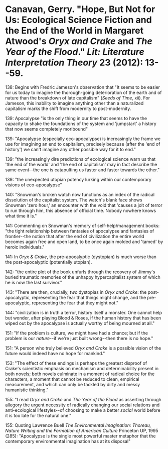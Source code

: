 Canavan, Gerry. "Hope, But Not for Us: Ecological Science Fiction and the End of the World in Margaret Atwood's *Oryx and Crake* and *The Year of the Flood*." *Lit: Literature Interpretation Theory* 23 (2012): 13--59.
===

138:  Begins with Fredric Jameson's observation that "It seems to be easier for us today to imagine the thorough-going deterioration of the earth and of nature than the breakdown of late capitalism" (*Seeds of Time*, xii). For Jameson, this inability to imagine anything other than a naturalized capitalism marks the shift from modernity to post-modernity.

139:  Apocalypse "is the only thing in our time that seems to have the capacity to shake the foundations of the system and 'jumpstart' a history that now seems completely moribound"

139:  "Apocalypse (especially eco-apocalypse) is increasingly the frame we use for imagining an end to capitalism, precisely because (after the 'end of history') we can't imagine any other possible way for it to end."

139:  "the increasingly dire predictions of ecological science warn us that 'the end of the world' and 'the end of capitalism' may in fact describe the same event--the one is catapulting us faster and faster towards the other."

139:  "the unexpected utopian potency lurking within our contemporary visions of eco-apocalypse"

140:  "Snowman's broken watch now functions as an index of the radical dissolution of the capitalist system. The watch's blank face shows Snowman 'zero hour,' an encounter with the void that 'causes a jolt of terror to run through him, this absence of official time. Nobody nowhere knows what time it is."

141: Commenting on Snowman's memory of self-help/management books: "the tight relationship between fantasies of apocalypse and fantasies of frontier--the notion that after the end of civilization the entire world becomes again free and open land, to be once again molded and 'tamed' by heroic individuals."

141:  In *Oryx & Crake*, the pre-apocalyptic (dystopian) is much worse than the post-apocalyptic (potentially utopian). 

142:  "the entire plot of the book unfurls through the recovery of Jimmy's buried traumatic memories of the unhappy hypercapitalist system of which he is now the last survivor."

143:  "There are then, crucially, *two* dystopias in *Oryx and Crake*: the post-apocalyptic, representing the fear that things might change, and the pre-apocalyptic, representing the fear that they might not."

144:  "civilization is in truth a terror, history itself a monster. One cannot help but wonder, after playing Blood & Roses, if the human history that has been wiped out by the apocalypse is actually worthy of being mourned at all."

151:  "If the problem is culture, we might have had a chance; but if the problem is our *nature*--if we're just built wrong--then there is no hope."

151:  "A person who truly believed *Oryx and Crake* is a possible vision of the future would indeed have no hope for mankind."

153:  "The effect of these endings is perhaps the greatest disproof of Crake's scientistic emphasis on mechanism and determinability present in both novels; both novels culminate in a moment of radical choice for the characters, a moment that cannot be reduced to clean, empirical measurement, and which can only be tackled by dirty and messy humanistic thinking."

155:  "I read *Oryx and Crake* and *The Year of the Flood* as asserting through allegory the urgent necessity of radically changing our social relations and anti-ecological lifestyles--of choosing to make a better *social* world before it is too late for the natural one."

155:  Quoting Lawrence Buell *The Environmental Imagination: Thoreau, Nature Writing and the Formation of American Culture* Princeton UP, 1995 (285): "Apocalypse is the single most powerful master metaphor that the contemporary environmental imagination has at its disposal"
